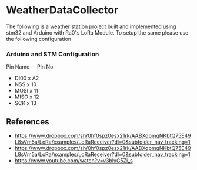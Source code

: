 # WeatherDataCollector



The following is a weather station project built and implemented using stm32 and Arduino with Ra01s LoRa Module. To setup the same please use the following configuration 


### Arduino and STM Configuration

Pin Name -- Pin No

- DI00 x A2
- NSS x 10 
- MOSI x 11
- MISO x 12
- SCK x 13 




## References 
- https://www.dropbox.com/sh/0hf0spz0esx21rk/AABXdpmqNKbtQ75E49L8sVm5a/LoRa/examples/LoRaReceiver?dl=0&subfolder_nav_tracking=1
- https://www.dropbox.com/sh/0hf0spz0esx21rk/AABXdpmqNKbtQ75E49L8sVm5a/LoRa/examples/LoRaReceiver?dl=0&subfolder_nav_tracking=1
- https://www.youtube.com/watch?v=v3blvC5Zi_s




